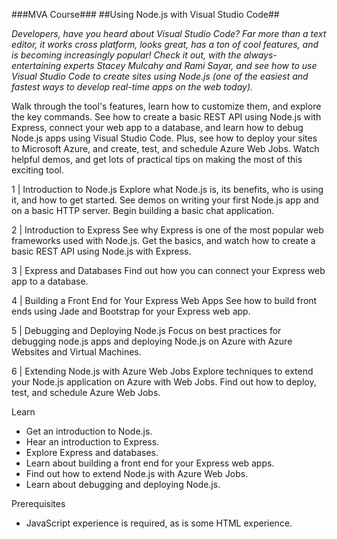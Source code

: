 
###MVA Course###
##Using Node.js with Visual Studio Code##

*Developers, have you heard about Visual Studio Code? Far more than a text editor, it works cross platform, looks great, has a ton of cool features, and is becoming increasingly popular! Check it out, with the always-entertaining experts Stacey Mulcahy and Rami Sayar, and see how to use Visual Studio Code to create sites using Node.js (one of the easiest and fastest ways to develop real-time apps on the web today).*
 
Walk through the tool's features, learn how to customize them, and explore the key commands. See how to create a basic REST API using Node.js with Express, connect your web app to a database, and learn how to debug Node.js apps using Visual Studio Code. Plus, see how to deploy your sites to Microsoft Azure, and create, test, and schedule Azure Web Jobs. Watch helpful demos, and get lots of practical tips on making the most of this exciting tool.

1 | Introduction to Node.js
Explore what Node.js is, its benefits, who is using it, and how to get started. See demos on writing your first Node.js app and on a basic HTTP server. Begin building a basic chat application.

2 | Introduction to Express
See why Express is one of the most popular web frameworks used with Node.js. Get the basics, and watch how to create a basic REST API using Node.js with Express.

3 | Express and Databases
Find out how you can connect your Express web app to a database.

4 | Building a Front End for Your Express Web Apps
See how to build front ends using Jade and Bootstrap for your Express web app.

5 | Debugging and Deploying Node.js
Focus on best practices for debugging node.js apps and deploying Node.js on Azure with Azure Websites and Virtual Machines.

6 | Extending Node.js with Azure Web Jobs
Explore techniques to extend your Node.js application on Azure with Web Jobs. Find out how to deploy, test, and schedule Azure Web Jobs.

Learn
- Get an introduction to Node.js.
- Hear an introduction to Express.
- Explore Express and databases.
- Learn about building a front end for your Express web apps.
- Find out how to extend Node.js with Azure Web Jobs.
- Learn about debugging and deploying Node.js.

Prerequisites
- JavaScript experience is required, as is some HTML experience.
